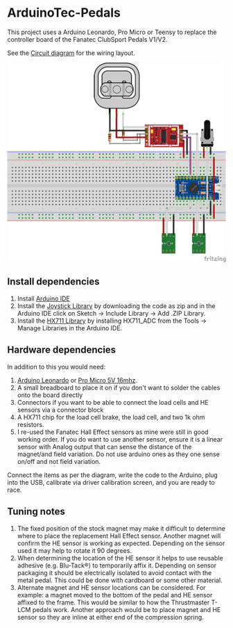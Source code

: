 # ArduinoTec-Pedals
This project uses a Arduino Leonardo, Pro Micro or Teensy to replace the controller board of the Fanatec ClubSport Pedals V1/V2.

See the [Circuit diagram](./Circuit.png) for the wiring layout.

![Circuit diagram](./Circuit.png)

## Install dependencies

1. Install [Arduino IDE](https://www.arduino.cc/en/software)
2. Install the [Joystick Library](https://github.com/MHeironimus/ArduinoJoystickLibrary) by downloading the code as zip and in the Arduino IDE click on Sketch -> Include Library -> Add .ZIP Library.
3. Install the [HX711 Library](https://github.com/olkal/HX711_ADC) by installing HX711_ADC from the Tools -> Manage Libraries in the Arduino IDE.

## Hardware dependencies

In addition to this you would need:

1. [Arduino Leonardo](https://store.arduino.cc/usa/leonardo) or [Pro Micro 5V 16mhz](https://www.sparkfun.com/products/12640).
2. A small breadboard to place it on if you don't want to solder the cables onto the board directly
3. Connectors if you want to be able to connect the load cells and HE sensors via a connector block
4. A HX711 chip for the load cell brake, the load cell, and two 1k ohm resistors.
5. I re-used the Fanatec Hall Effect sensors as mine were still in good working order. If you do want to use another sensor, ensure it is a linear sensor with Analog output that can sense the distance of the magnet/and field variation. Do not use arduino ones as they one sense on/off and not field variation.

Connect the items as per the diagram, write the code to the Arduino, plug into the USB, calibrate via driver calibration screen, and you are ready to race.

## Tuning notes

1. The fixed position of the stock magnet may make it difficult to determine where to place the replacement Hall Effect sensor. Another magnet will confirm the HE sensor is working as expected. Depending on the sensor used it may help to rotate it 90 degrees.
2. When determining the location of the HE sensor it helps to use reusable adhesive (e.g. Blu-Tack:registered:) to temporarily affix it. Depending on sensor packaging it should be electrically isolated to avoid contact with the metal pedal. This could be done with cardboard or some other material.
3. Alternate magnet and HE sensor locations can be considered. For example: a magnet moved to the bottom of the pedal and HE sensor affixed to the frame. This would be similar to how the Thrustmaster T-LCM pedals work. Another approach would be to place magnet and HE sensor so they are inline at either end of the compression spring.
